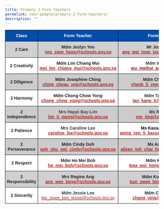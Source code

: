 ```yaml
---
title: Primary 2 Form Teachers
permalink: /our-people/primary-2-form-teachers/
description: ""
---
```

<style type="text/css">
.tg  {border-collapse:collapse;border-spacing:0;margin:0px auto;}
.tg td{border-color:black;border-style:solid;border-width:1px;font-family:Arial, sans-serif;font-size:14px;
  overflow:hidden;padding:10px 5px;word-break:normal;}
.tg th{border-color:black;border-style:solid;border-width:1px;font-family:Arial, sans-serif;font-size:14px;
  font-weight:normal;overflow:hidden;padding:10px 5px;word-break:normal;}
.tg .tg-ykyb{background-color:#FFF;color:#222;font-weight:bold;text-align:center;vertical-align:middle}
.tg .tg-idov{background-color:#024DAA;color:#FFF;font-weight:bold;text-align:center;vertical-align:middle}
.tg .tg-sf86{background-color:#D1D0D0;color:#222;font-weight:bold;text-align:center;vertical-align:middle}
.tg .tg-6str{background-color:#FFF;color:#353535;font-weight:bold;text-align:center;vertical-align:middle}
.tg .tg-ackq{background-color:#CCC;color:#222;font-weight:bold;text-align:center;vertical-align:middle}
.tg .tg-spp1{background-color:#CCC;color:#343434;font-weight:bold;text-align:center;vertical-align:middle}
.tg .tg-9yia{background-color:#FFF;color:#343434;font-weight:bold;text-align:center;vertical-align:middle}
</style>
<table class="tg">
<tbody>
  <tr>
    <td class="tg-idov"><span style="color:white">Class</span></td>
    <td class="tg-idov"><span style="color:white">Form Teacher</span></td>
    <td class="tg-idov"><span style="color:white">Form Teacher</span></td>
  </tr>
  <tr>
    <td class="tg-sf86">2 Care</td>
    <td class="tg-sf86">Mdm Jeslyn Yeo<br><a href="mailto:yeo_siew_hoon@schools.gov.sg" target="_blank" rel="noopener noreferrer"><span style="color:#CB181A">yeo_siew_hoon@schools.gov.sg</span></a><br></td>
    <td class="tg-sf86">Mr Joseph Ang<br><span style="font-weight:bold">	</span><a href="mailto:ang_wei_loon_joseph@schools.gov.sg" target="_blank" rel="noopener noreferrer"><span style="font-weight:bold;text-decoration:none;color:#CB181A">ang_wei_loon_joseph@schools.gov.sg</span></a></td>
  </tr>
  <tr>
    <td class="tg-ykyb">2 Creativity</td>
    <td class="tg-ykyb">Mdm Lim Chiang Mui<br><a href="mailto:mei_lim_chiang_mui@schools.gov.sg" target="_blank" rel="noopener noreferrer"><span style="color:#CB181A">mei_lim_chiang_mui@schools.gov.sg</span></a></td>
    <td class="tg-6str"><span style="color:#353535">Mdm Wu Meihui</span><br><a href="mailto:wu_meihui_a@schools.gov.sg"><span style="color:#BD0015">wu_meihui_a@schools.gov.sg</span></a></td>
  </tr>
  <tr>
    <td class="tg-ackq">2 Diligence</td>
    <td class="tg-ackq">Mdm Josephine Ching<br><a href="mailto:ching_cheau_yng@schools.gov.sg" target="_blank" rel="noopener noreferrer"><span style="color:#CB181A">ching_cheau_yng@schools.gov.sg</span></a><br></td>
    <td class="tg-ackq">Mdm Cheok Li Yee<br><a href="mailto:cheok_li_yee@schools.gov.sg" target="_blank" rel="noopener noreferrer"><span style="color:#CB181A">cheok_li_yee@schools.gov.sg</span></a></td>
  </tr>
  <tr>
    <td class="tg-ykyb">2 Harmony</td>
    <td class="tg-ykyb">Mdm Chong Chow Yong<br><a href="mailto:chong_chow_yong@schools.gov.sg" target="_blank" rel="noopener noreferrer"><span style="color:#CB181A">chong_chow_yong@schools.gov.sg</span></a></td>
    <td class="tg-6str">Mdm Tan Kang Li<br><a href="mailto:tan_kang_li@schools.gov.sg" target="_blank" rel="noopener noreferrer"><span style="font-weight:bold;text-decoration:none;color:#CB181A">tan_kang_li@schools.gov.sg</span></a></td>
  </tr>
  <tr>
    <td class="tg-ackq">2 Independence</td>
    <td class="tg-ackq"><span style="color:#444">Mrs Happi Bay-Lim</span><br><a href="mailto:lim_li_meng@schools.gov.sg" target="_blank" rel="noopener noreferrer"><span style="font-weight:bold;color:#CB181A;background-color:#CCC">lim_li_meng@schools.gov.sg</span></a></td>
    <td class="tg-spp1"><span style="color:#343434">Ms Ren Ting</span><br><a href="mailto:ren_ting@schools.gov.sg" target="_blank" rel="noopener noreferrer"><span style="font-weight:bold;text-decoration:none;color:#CB181A">ren_ting@schools.gov.sg</span></a></td>
  </tr>
  <tr>
    <td class="tg-ykyb">2 Patience</td>
    <td class="tg-9yia">Mrs Caroline Lee<br><a href="mailto:caroline_lee@schools.gov.sg" target="_blank" rel="noopener noreferrer"><span style="font-weight:bold;text-decoration:none;color:#CB181A">caroline_lee@schools.gov.sg</span></a></td>
    <td class="tg-ykyb"><span style="color:black">Ms Kassandra Wong</span><br><a href="mailto:wong_yen_li_kassandra@schools.gov.sg" target="_blank" rel="noopener noreferrer"><span style="color:#CB181A">wong_yen_li_kassandra@schools.gov.sg</span></a></td>
  </tr>
  <tr>
    <td class="tg-ackq">2 Perseverance</td>
    <td class="tg-ackq">Mdm Cindy Goh<br><a href="mailto:goh_shu_wei_cindy@schools.gov.sg" target="_blank" rel="noopener noreferrer"><span style="color:#CB181A">goh_shu_wei_cindy@schools.gov.sg</span></a></td>
    <td class="tg-ackq">Ms Aileen Toh<br><a href="mailto:aileen_toh_chai_hoong@schools.gov.sg" target="_blank" rel="noopener noreferrer"><span style="color:#CB181A">aileen_toh_chai_hoong@schools.gov.sg</span></a><br></td>
  </tr>
  <tr>
    <td class="tg-ykyb">2 Respect</td>
    <td class="tg-ykyb">Mdm Ho Mei Boh<br><a href="mailto:ho_mei_boh@schools.gov.sg" target="_blank" rel="noopener noreferrer"><span style="font-weight:bold;text-decoration:none;color:#CB181A">ho_mei_boh@schools.gov.sg</span></a></td>
    <td class="tg-ykyb">Mdm Klera Kwa<br><a href="mailto:kwa_wei_hong@schools.gov.sg" target="_blank" rel="noopener noreferrer"><span style="font-weight:bold;text-decoration:none;color:#CB181A">kwa_wei_hong@schools.gov.sg</span></a></td>
  </tr>
  <tr>
    <td class="tg-sf86">2 Responsibility</td>
    <td class="tg-sf86">Mrs Regine Ang<br><a href="mailto:ang_wee_keng@schools.gov.sg" target="_blank" rel="noopener noreferrer"><span style="color:#CB181A">ang_wee_keng@schools.gov.sg</span></a><br></td>
    <td class="tg-sf86">Mdm Kun Swee Bin<br><a href="mailto:kun_swee_bin@schools.gov.sg" target="_blank" rel="noopener noreferrer"><span style="color:#CB181A">kun_swee_bin@schools.gov.sg</span></a><br></td>
  </tr>
  <tr>
    <td class="tg-ykyb">2 Sincerity</td>
    <td class="tg-9yia"><span style="color:#353535">Mdm Jessie Lee</span><br><a href="mailto:lee_swee_kee_jessie@schools.gov.sg"><span style="font-weight:400;text-decoration:none;color:#CB181A">lee_swee_kee_jessie@schools.gov.sg</span></a><br></td>
    <td class="tg-ykyb">Mdm Chang Ying<br><a href="mailto:chang_ying@schools.gov.sg" target="_blank" rel="noopener noreferrer"><span style="font-weight:bold;color:#CB181A">chang_ying@schools.gov.sg</span></a></td>
  </tr>
</tbody>
</table>